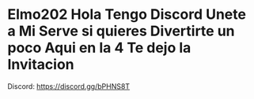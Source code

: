 # Elmo202 Hola Tengo Discord Unete a Mi Serve si quieres Divertirte un poco Aqui en la 4 Te dejo la Invitacion

Discord: 
https://discord.gg/bPHNS8T
